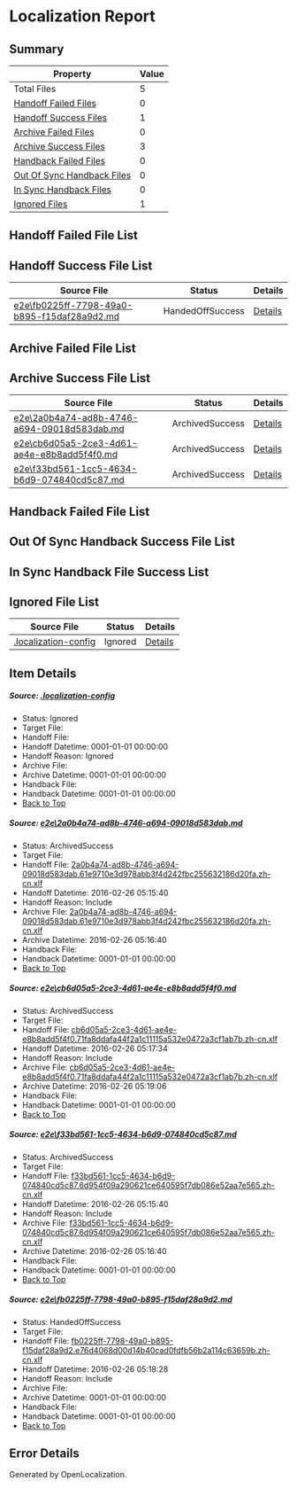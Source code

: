 # <a name='report-top'></a> Localization Report

## Summary
 Property | Value 
 -------- | ----- 
 Total Files | 5
[ Handoff Failed Files ](#handoff-failed-list)| 0
[ Handoff Success Files ](#handoff-success-list)| 1
[ Archive Failed Files ](#archive-failed-list)| 0
[ Archive Success Files ](#archive-success-list)| 3
[ Handback Failed Files ](#handback-failed-list)| 0
[ Out Of Sync Handback Files ](#outofsync-handback-success-list)| 0
[ In Sync Handback Files ](#insync-handback-success-list)| 0
[ Ignored Files ](#ignored-list)| 1

## <a name='handoff-failed-list'></a> Handoff Failed File List

## <a name='handoff-success-list'></a> Handoff Success File List
 Source File | Status | Details 
 ----------- | ------ | ------- 
 [e2e\fb0225ff-7798-49a0-b895-f15daf28a9d2.md](https://github.com/OpenLocalizationTest/oltest/blob/629115ba0731d55d683bfef93e77d3fcaca85e24/e2e/fb0225ff-7798-49a0-b895-f15daf28a9d2.md) | HandedOffSuccess | [Details](#c88d842d139f95375b0c1883ad5857a86c87e1114)

## <a name='archive-failed-list'></a> Archive Failed File List

## <a name='archive-success-list'></a> Archive Success File List
 Source File | Status | Details 
 ----------- | ------ | ------- 
 [e2e\2a0b4a74-ad8b-4746-a694-09018d583dab.md](https://github.com/OpenLocalizationTest/oltest/blob/5ee738aa39cf353527554549dd4a5ed87efa8009/e2e/2a0b4a74-ad8b-4746-a694-09018d583dab.md) | ArchivedSuccess | [Details](#400270a7d4e2e8b7829211febcac2f23d66cb5fd1)
 [e2e\cb6d05a5-2ce3-4d61-ae4e-e8b8add5f4f0.md](https://github.com/OpenLocalizationTest/oltest/blob/fc18d7a4541616b654ba59d854322ab172dcaae4/e2e/cb6d05a5-2ce3-4d61-ae4e-e8b8add5f4f0.md) | ArchivedSuccess | [Details](#ffe02f8765491f992caa33dac5077d17f335145e2)
 [e2e\f33bd561-1cc5-4634-b6d9-074840cd5c87.md](https://github.com/OpenLocalizationTest/oltest/blob/5ee738aa39cf353527554549dd4a5ed87efa8009/e2e/f33bd561-1cc5-4634-b6d9-074840cd5c87.md) | ArchivedSuccess | [Details](#008585e89f60b8bc4f986a3724ac0d94c4c04e3f3)

## <a name='handback-failed-list'></a> Handback Failed File List

## <a name='outofsync-handback-success-list'></a> Out Of Sync Handback Success File List

## <a name='insync-handback-success-list'></a> In Sync Handback File Success List

## <a name='ignored-list'></a> Ignored File List
 Source File | Status | Details 
 ----------- | ------ | ------- 
 [.localization-config](https://github.com/OpenLocalizationTest/oltest/blob/629115ba0731d55d683bfef93e77d3fcaca85e24/.localization-config) | Ignored | [Details](#66aca4b1c2f43b14ec41e0e427345df94af1d5e10)

## Item Details
##### <a name='66aca4b1c2f43b14ec41e0e427345df94af1d5e10'></a> Source: [.localization-config](https://github.com/OpenLocalizationTest/oltest/blob/629115ba0731d55d683bfef93e77d3fcaca85e24/.localization-config)
* Status: Ignored
* Target File: 
* Handoff File: 
* Handoff Datetime: 0001-01-01 00:00:00
* Handoff Reason: Ignored
* Archive File: 
* Archive Datetime: 0001-01-01 00:00:00
* Handback File: 
* Handback Datetime: 0001-01-01 00:00:00
* [Back to Top](#report-top)

##### <a name='400270a7d4e2e8b7829211febcac2f23d66cb5fd1'></a> Source: [e2e\2a0b4a74-ad8b-4746-a694-09018d583dab.md](https://github.com/OpenLocalizationTest/oltest/blob/5ee738aa39cf353527554549dd4a5ed87efa8009/e2e/2a0b4a74-ad8b-4746-a694-09018d583dab.md)
* Status: ArchivedSuccess
* Target File: 
* Handoff File: [2a0b4a74-ad8b-4746-a694-09018d583dab.61e9710e3d978abb3f4d242fbc255632186d20fa.zh-cn.xlf](https://github.com/OpenLocalizationTestOrg/olhandoff/blob/523a85f599840bdc7ff9e34e707ee9bb67987414/ol-handoff/OpenLocalizationTestOrg/oltest.zh-cn/terryjin/ht/2a0b4a74-ad8b-4746-a694-09018d583dab.61e9710e3d978abb3f4d242fbc255632186d20fa.zh-cn.xlf)
* Handoff Datetime: 2016-02-26 05:15:40
* Handoff Reason: Include
* Archive File: [2a0b4a74-ad8b-4746-a694-09018d583dab.61e9710e3d978abb3f4d242fbc255632186d20fa.zh-cn.xlf](https://github.com/OpenLocalizationTestOrg/olhandoff/blob/c8bd6debc219d2ca9191ac04b5a3dc734ab11cc9/ol-handoff/OpenLocalizationTestOrg/oltest.zh-cn/terryjin/ht/archive/2a0b4a74-ad8b-4746-a694-09018d583dab.61e9710e3d978abb3f4d242fbc255632186d20fa.zh-cn.xlf)
* Archive Datetime: 2016-02-26 05:16:40
* Handback File: 
* Handback Datetime: 0001-01-01 00:00:00
* [Back to Top](#report-top)

##### <a name='ffe02f8765491f992caa33dac5077d17f335145e2'></a> Source: [e2e\cb6d05a5-2ce3-4d61-ae4e-e8b8add5f4f0.md](https://github.com/OpenLocalizationTest/oltest/blob/fc18d7a4541616b654ba59d854322ab172dcaae4/e2e/cb6d05a5-2ce3-4d61-ae4e-e8b8add5f4f0.md)
* Status: ArchivedSuccess
* Target File: 
* Handoff File: [cb6d05a5-2ce3-4d61-ae4e-e8b8add5f4f0.71fa8ddafa44f2a1c11115a532e0472a3cf1ab7b.zh-cn.xlf](https://github.com/OpenLocalizationTestOrg/olhandoff/blob/92b18c361b0bc362c82314b6bf3a33f23e9f2b2d/ol-handoff/OpenLocalizationTestOrg/oltest.zh-cn/terryjin/ht/cb6d05a5-2ce3-4d61-ae4e-e8b8add5f4f0.71fa8ddafa44f2a1c11115a532e0472a3cf1ab7b.zh-cn.xlf)
* Handoff Datetime: 2016-02-26 05:17:34
* Handoff Reason: Include
* Archive File: [cb6d05a5-2ce3-4d61-ae4e-e8b8add5f4f0.71fa8ddafa44f2a1c11115a532e0472a3cf1ab7b.zh-cn.xlf](https://github.com/OpenLocalizationTestOrg/olhandoff/blob/086b002944262101bd32f3cdf8b18cb14b64c9e9/ol-handoff/OpenLocalizationTestOrg/oltest.zh-cn/terryjin/ht/archive/cb6d05a5-2ce3-4d61-ae4e-e8b8add5f4f0.71fa8ddafa44f2a1c11115a532e0472a3cf1ab7b.zh-cn.xlf)
* Archive Datetime: 2016-02-26 05:19:06
* Handback File: 
* Handback Datetime: 0001-01-01 00:00:00
* [Back to Top](#report-top)

##### <a name='008585e89f60b8bc4f986a3724ac0d94c4c04e3f3'></a> Source: [e2e\f33bd561-1cc5-4634-b6d9-074840cd5c87.md](https://github.com/OpenLocalizationTest/oltest/blob/5ee738aa39cf353527554549dd4a5ed87efa8009/e2e/f33bd561-1cc5-4634-b6d9-074840cd5c87.md)
* Status: ArchivedSuccess
* Target File: 
* Handoff File: [f33bd561-1cc5-4634-b6d9-074840cd5c87.6d954f09a290621ce640595f7db086e52aa7e565.zh-cn.xlf](https://github.com/OpenLocalizationTestOrg/olhandoff/blob/523a85f599840bdc7ff9e34e707ee9bb67987414/ol-handoff/OpenLocalizationTestOrg/oltest.zh-cn/terryjin/ht/f33bd561-1cc5-4634-b6d9-074840cd5c87.6d954f09a290621ce640595f7db086e52aa7e565.zh-cn.xlf)
* Handoff Datetime: 2016-02-26 05:15:40
* Handoff Reason: Include
* Archive File: [f33bd561-1cc5-4634-b6d9-074840cd5c87.6d954f09a290621ce640595f7db086e52aa7e565.zh-cn.xlf](https://github.com/OpenLocalizationTestOrg/olhandoff/blob/c8bd6debc219d2ca9191ac04b5a3dc734ab11cc9/ol-handoff/OpenLocalizationTestOrg/oltest.zh-cn/terryjin/ht/archive/f33bd561-1cc5-4634-b6d9-074840cd5c87.6d954f09a290621ce640595f7db086e52aa7e565.zh-cn.xlf)
* Archive Datetime: 2016-02-26 05:16:40
* Handback File: 
* Handback Datetime: 0001-01-01 00:00:00
* [Back to Top](#report-top)

##### <a name='c88d842d139f95375b0c1883ad5857a86c87e1114'></a> Source: [e2e\fb0225ff-7798-49a0-b895-f15daf28a9d2.md](https://github.com/OpenLocalizationTest/oltest/blob/629115ba0731d55d683bfef93e77d3fcaca85e24/e2e/fb0225ff-7798-49a0-b895-f15daf28a9d2.md)
* Status: HandedOffSuccess
* Target File: 
* Handoff File: [fb0225ff-7798-49a0-b895-f15daf28a9d2.e76d4068d00d14b40cad0fdfb56b2a114c63659b.zh-cn.xlf](https://github.com/OpenLocalizationTestOrg/olhandoff/blob/dfd501eb87bcc5dff38b9f526c7db6542d14023b/ol-handoff/OpenLocalizationTestOrg/oltest.zh-cn/terryjin/ht/fb0225ff-7798-49a0-b895-f15daf28a9d2.e76d4068d00d14b40cad0fdfb56b2a114c63659b.zh-cn.xlf)
* Handoff Datetime: 2016-02-26 05:18:28
* Handoff Reason: Include
* Archive File: 
* Archive Datetime: 0001-01-01 00:00:00
* Handback File: 
* Handback Datetime: 0001-01-01 00:00:00
* [Back to Top](#report-top)


## Error Details

Generated by OpenLocalization.
